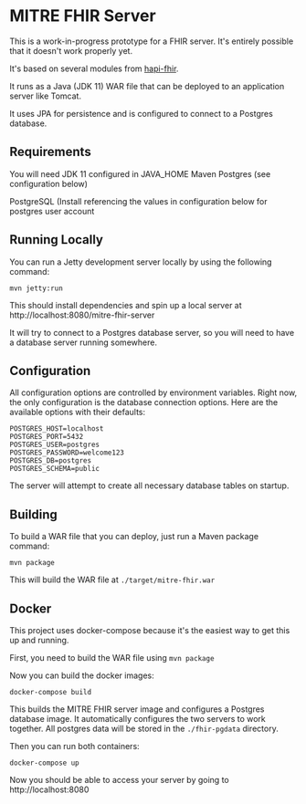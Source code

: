 # MITRE FHIR Server

This is a work-in-progress prototype for a FHIR server. It's entirely possible that it doesn't work properly yet.

It's based on several modules from [hapi-fhir](https://github.com/jamesagnew/hapi-fhir).

It runs as a Java (JDK 11) WAR file that can be deployed to an application server like Tomcat.

It uses JPA for persistence and is configured to connect to a Postgres database.

## Requirements
You will need JDK 11 configured in JAVA_HOME
Maven
Postgres (see configuration below)

PostgreSQL (Install referencing the values in configuration below for postgres user account

## Running Locally

You can run a Jetty development server locally by using the following command:

    mvn jetty:run

This should install dependencies and spin up a local server at http://localhost:8080/mitre-fhir-server

It will try to connect to a Postgres database server, so you will need to have a database server running somewhere.

## Configuration

All configuration options are controlled by environment variables. 
Right now, the only configuration is the database connection options. 
Here are the available options with their defaults:

    POSTGRES_HOST=localhost
    POSTGRES_PORT=5432
    POSTGRES_USER=postgres
    POSTGRES_PASSWORD=welcome123
    POSTGRES_DB=postgres
    POSTGRES_SCHEMA=public

The server will attempt to create all necessary database tables on startup.

## Building

To build a WAR file that you can deploy, just run a Maven package command:

    mvn package

This will build the WAR file at `./target/mitre-fhir.war`

## Docker

This project uses docker-compose because it's the easiest way to get this up and running.

First, you need to build the WAR file using `mvn package`

Now you can build the docker images:

    docker-compose build

This builds the MITRE FHIR server image and configures a Postgres database image. 
It automatically configures the two servers to work together. 
All postgres data will be stored in the `./fhir-pgdata` directory.

Then you can run both containers:

    docker-compose up

Now you should be able to access your server by going to http://localhost:8080
